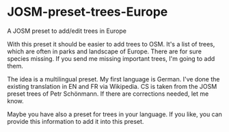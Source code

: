 # JOSM-preset-trees-Europe
A JOSM preset to add/edit trees in Europe

With this preset it should be easier to add trees to OSM.
It's a list of trees, which are often in parks and landscape of Europe.
There are for sure species missing.
If you send me missing important trees, I'm going to add them.

The idea is a multilingual preset.
My first language is German. I've done the existing translation in EN and FR via Wikipedia.
CS is taken from the JOSM preset trees of Petr Schönmann.
If there are corrections needed, let me know.

Maybe you have also a preset for trees in your language.
If you like, you can provide this information to add it into this preset.


